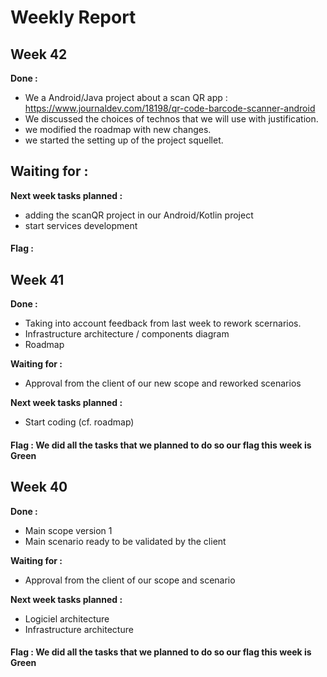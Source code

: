 # Weekly  Report

## Week 42
**Done :**
 - We a Android/Java project about a scan QR app : https://www.journaldev.com/18198/qr-code-barcode-scanner-android
 - We discussed the choices of technos that we will use with justification.
 - we modified the roadmap with new changes.
 - we started the setting up of the project squellet.
 
 **Waiting for :**
 -  
 **Next week tasks planned :**
 - adding the scanQR project in our Android/Kotlin project
 - start services development
 
 #### Flag : 

## Week 41
**Done :**
 - Taking into account feedback from last week to rework scernarios.
 - Infrastructure architecture / components diagram
 - Roadmap
 
 **Waiting for :**
 - Approval from the client of our new scope and reworked scenarios

 **Next week tasks planned :**
 - Start coding (cf. roadmap)
 
 #### Flag : We did all the tasks that we planned to do so our flag this week is Green
## Week 40
**Done :**
 - Main scope version 1
 - Main scenario ready to be validated by the client
 
 **Waiting for :**
 - Approval from the client of our scope and scenario

 **Next week tasks planned :**
 - Logiciel architecture
 - Infrastructure architecture
 
 #### Flag : We did all the tasks that we planned to do so our flag this week is Green
